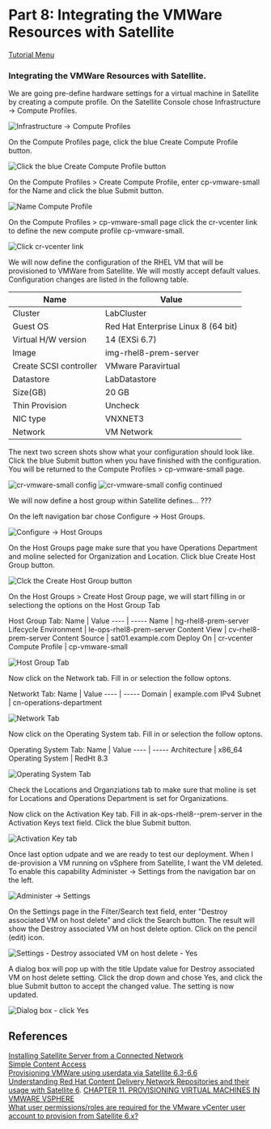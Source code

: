 # Part 8: Integrating the VMWare Resources with Satellite


[Tutorial Menu](https://github.com/pslucas0212/RedHat-Satellite-VM-Provisioning-to-vSphere-Tutorial)  

### Integrating the VMWare Resources with Satellite. 


We are going pre-define hardware settings for a virtual machine in Satellite by creating a compute profile.  On the Satellite Console chose Infrastructure -> Compute Profiles.

![Infrastructure -> Compute Profiles](/images/sat44.png)

On the Compute Profiles page, click the blue Create Compute Profile button.  

![Click the blue Create Compute Profile button](/images/sat45.png)

On the Compute Profiles > Create Compute Profile, enter cp-vmware-small for the Name and click the blue Submit button.  

![Name Compute Profile](/images/sat46.png)  

On the Compute Profiles > cp-vmware-small page click the cr-vcenter link to define the new compute profile cp-vmware-small.  

![Click cr-vcenter link](/images/sat47.png)

We will now define the configuration of the RHEL VM that will be provisioned to VMWare from Satellite.  We will mostly accept default values.  Configuration changes are listed in the followng table.  

Name | Value
---- | -----
Cluster | LabCluster
Guest OS | Red Hat Enterprise Linux 8 (64 bit)
Virtual H/W version | 14 (EXSi 6.7)
Image | img-rhel8-prem-server
Create SCSI controller | VMware Paravirtual
Datastore | LabDatastore
Size(GB) | 20 GB
Thin Provision | Uncheck
NIC type | VNXNET3
Network | VM Network

The next two screen shots show what your configuration should look like.  Click the blue Submit button when you have finished with the configuration.  You will be returned to the  Compute Profiles > cp-vmware-small page.  

![cr-vmware-small config](/images/sat48.png)
![cr-vmware-small config continued](/images/sat48a.png)

We will now define a host group within Satellite defines... ???

On the left navigation bar chose Configure -> Host Groups.  

![Configure -> Host Groups](/images/sat56.png)

On the Host Groups page make sure that you have Operations Department and moline selected for Organization and Location.  Click blue Create Host Group button.

![Clck the Create Host Group button](/images/sat57.png)

On the Host Groups > Create Host Group page, we will start filling in or selectiong the options on the Host Group Tab

Host Group Tab:
Name | Value
---- | -----
Name | hg-rhel8-prem-server
Lifecycle Environment | le-ops-rhel8-prem-server
Content View | cv-rhel8-prem-server
Content Source | sat01.example.com
Deploy On | cr-vcenter
Compute Profile | cp-vmware-small

![Host Group Tab](/images/sat58.png)  

Now click on the Network tab.  Fill in or selection the follow optons.  

Networkt Tab:
Name | Value
---- | -----
Domain | example.com
IPv4 Subnet | cn-operations-department

![Network Tab](/images/sat59.png)  

Now click on the Operating System tab.  Fill in or selection the follow optons. 

Operating System Tab:
Name | Value
---- | -----
Architecture | x86_64
Operating System | RedHt 8.3

![Operating System Tab](/images/sat59.png)  

Check the Locations and Organziations tab to make sure that moline is set for Locations and Operations Department is set for Organizations.

Now click on the Activation Key tab.  Fill in ak-ops-rhel8--prem-server in the Activation Keys text field.   Click the blue Submit button.

![Activation Key tab](/images/sat60.png)

Once last option udpate and we are ready to test our deployment.  When I de-provision a VM running on vSphere from Satellite, I want the VM deleted.  To enable this capability Administer -> Settings from the navigation bar on the left.

![Administer -> Settings](images/sat61.png)

On the Settings page in the Filter/Search text field, enter "Destroy associated VM on host delete" and click the Search button.  The result will show the Destroy associated VM on host delete option.  Click on the pencil (edit) icon. 

![Settings - Destroy associated VM on host delete - Yes](/images/sat62.png)  

A dialog box will pop up with the title Update value for Destroy associated VM on host delete setting.  Click the drop down and chose Yes, and click the blue Submit button to accept the changed value.  The setting is now updated.

![Dialog box - click Yes](/images/sat63.png)

## References  
[Installing Satellite Server from a Connected Network](https://access.redhat.com/documentation/en-us/red_hat_satellite/6.9/html/installing_satellite_server_from_a_connected_network/index)   
[Simple Content Access](https://access.redhat.com/articles/simple-content-access)  
[Provisioning VMWare using userdata via Satellite 6.3-6.6](https://access.redhat.com/blogs/1169563/posts/3640721)  
[Understanding Red Hat Content Delivery Network Repositories and their usage with Satellite 6](https://access.redhat.com/articles/1586183). 
[CHAPTER 11. PROVISIONING VIRTUAL MACHINES IN VMWARE VSPHERE](https://access.redhat.com/documentation/en-us/red_hat_satellite/6.9/html/provisioning_guide/provisioning_virtual_machines_in_vmware_vsphere#Provisioning_Virtual_Machines_in_VMware_vSphere-Creating_a_VMware_vSphere_User)  
[What user permissions/roles are required for the VMware vCenter user account to provision from Satellite 6.x?](https://access.redhat.com/solutions/1339483)

